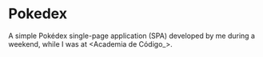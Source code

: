 # Pokedex

A simple Pokédex single-page application (SPA) developed by me during a weekend, while I was at <Academia de Código_>.
